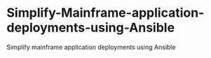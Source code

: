 # Simplify-Mainframe-application-deployments-using-Ansible
Simplify mainframe application deployments using Ansible
